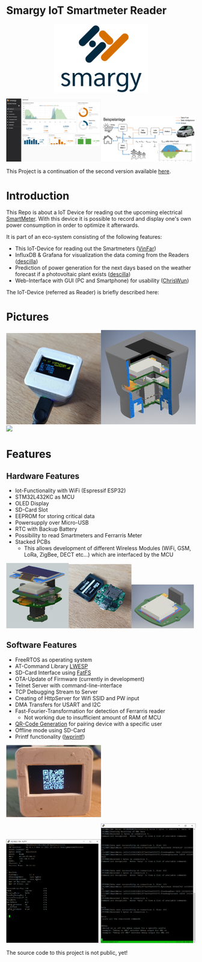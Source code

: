 # Smargy IoT Smartmeter Reader

<p align="center">
<img src="logo.png" width="50%">
</p>

<img src="Dashboard.png" width="50%"/><img src="Beispielanlage.png" width="50%"/>

This Project is a continuation of the second version available [here](https://github.com/VinFar/SML_Reader_V2.0).

# Introduction
This Repo is about a IoT Device for reading out the upcoming electrical [SmartMeter](https://discovergy.com/blog/was-ist-ein-smart-meter). With this device it is possible to record and display one's own power consumption in order to optimize it afterwards. 

It is part of an eco-system consisting of the following features:
- This IoT-Device for reading out the Smartmeters ([VinFar](https://github.com/VinFar))
- InfluxDB & Grafana for visualization the data coming from the Readers ([descilla](https://github.com/descilla))
- Prediction of power generation for the next days based on the weather forecast if a photovoltaic plant exists ([descilla](https://github.com/descilla))
- Web-Interface with GUI (PC and Smartphone) for usability ([ChrisWun](https://github.com/ChrisWun))

The IoT-Device (referred as Reader) is briefly described here:

# Pictures

<img src="Reader.jpg" width="50%"/><img src="34Schnitt.png" width="50%"/>
<img src="mMe40.png" width="50%"/>

# Features

## Hardware Features
- Iot-Functionality with WiFi (Espressif ESP32)
- STM32L432KC as MCU
- OLED Display
- SD-Card Slot
- EEPROM for storing critical data
- Powersupply over Micro-USB
- RTC with Backup Battery
- Possibility to read Smartmeters and Ferrarris Meter
- Stacked PCBs
  - This allows development of different Wireless Modules (WiFi, GSM, LoRa, ZigBee, DECT etc...) which are interfaced by the MCU  

<img src="OhneHousing.jpg" width="33%"/><img src="MiddlePCB_Foto.jpg" width="33%"/><img src="TopPCB.png" width="33%"/>

## Software Features
- FreeRTOS as operating system
- AT-Command Library [LWESP](https://github.com/MaJerle/lwesp)
- SD-Card Interface using [FatFS](http://elm-chan.org/fsw/ff/00index_e.html)
- OTA-Update of Firmware (currently in development)
- Telnet Server with command-line-interface 
- TCP Debugging Stream to Server
- Creating of HttpServer for Wifi SSID and PW input
- DMA Transfers for USART and I2C
- Fast-Fourier-Transformation for detection of Ferrarris reader
  - Not working due to insufficient amount of RAM of MCU
- [QR-Code Generation](https://www.nayuki.io/page/qr-code-generator-library) for pairing device with a specific user 
- Offline mode using SD-Card
- Printf functionality ([lwprintf](https://github.com/MaJerle/lwprintf))

<img src="pairing_qr_code_scan.jpg" width="50%"/>

<img src="Telnet.png" width="50%"/><img src="TCPTerminal.png" width="50%"/>

The source code to this project is not public, yet!

